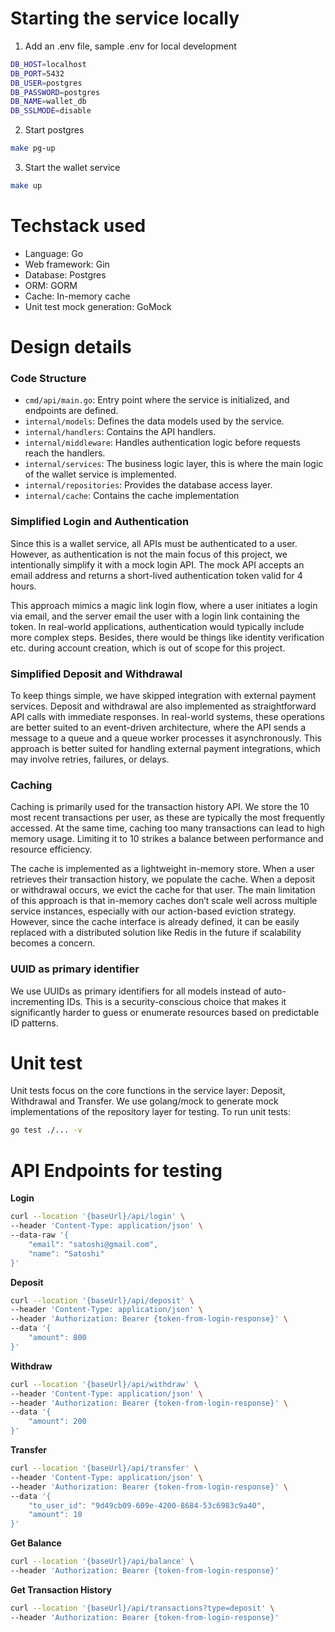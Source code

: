 # Starting the service locally
1. Add an .env file, sample .env for local development
```bash
DB_HOST=localhost
DB_PORT=5432
DB_USER=postgres
DB_PASSWORD=postgres
DB_NAME=wallet_db
DB_SSLMODE=disable
```
2. Start postgres
```bash
make pg-up
```
3. Start the wallet service
```bash
make up
```

# Techstack used
- Language: Go
- Web framework: Gin
- Database: Postgres
- ORM: GORM
- Cache: In-memory cache
- Unit test mock generation: GoMock

# Design details

### Code Structure
- `cmd/api/main.go`: Entry point where the service is initialized, and endpoints are defined.
- `internal/models`: Defines the data models used by the service.
- `internal/handlers`: Contains the API handlers.
- `internal/middleware`: Handles authentication logic before requests reach the handlers.
- `internal/services`: The business logic layer, this is where the main logic of the wallet service is implemented.
- `internal/repositories`: Provides the database access layer.
- `internal/cache`: Contains the cache implementation

### Simplified Login and Authentication
Since this is a wallet service, all APIs must be authenticated to a user. However, as authentication is not the main focus of this project, we intentionally simplify it with a mock login API. The mock API accepts an email address and returns a short-lived authentication token valid for 4 hours.

This approach mimics a magic link login flow, where a user initiates a login via email, and the server email the user with a login link containing the token. In real-world applications, authentication would typically include more complex steps. Besides, there would be things like identity verification etc. during account creation, which is out of scope for this project.

### Simplified Deposit and Withdrawal
To keep things simple, we have skipped integration with external payment services. Deposit and withdrawal are also implemented as straightforward API calls with immediate responses. In real-world systems, these operations are better suited to an event-driven architecture, where the API sends a message to a queue and a queue worker processes it asynchronously. This approach is better suited for handling external payment integrations, which may involve retries, failures, or delays.

### Caching
Caching is primarily used for the transaction history API. We store the 10 most recent transactions per user, as these are typically the most frequently accessed. At the same time, caching too many transactions can lead to high memory usage. Limiting it to 10 strikes a balance between performance and resource efficiency.

The cache is implemented as a lightweight in-memory store. When a user retrieves their transaction history, we populate the cache. When a deposit or withdrawal occurs, we evict the cache for that user. The main limitation of this approach is that in-memory caches don’t scale well across multiple service instances, especially with our action-based eviction strategy. However, since the cache interface is already defined, it can be easily replaced with a distributed solution like Redis in the future if scalability becomes a concern.

### UUID as primary identifier
We use UUIDs as primary identifiers for all models instead of auto-incrementing IDs. This is a security-conscious choice that makes it significantly harder to guess or enumerate resources based on predictable ID patterns.

# Unit test
Unit tests focus on the core functions in the service layer: Deposit, Withdrawal and Transfer. 
We use golang/mock to generate mock implementations of the repository layer for testing.
To run unit tests:
```bash
go test ./... -v
```

# API Endpoints for testing

**Login**
```bash
curl --location '{baseUrl}/api/login' \
--header 'Content-Type: application/json' \
--data-raw '{
    "email": "satoshi@gmail.com",
    "name": "Satoshi"
}'
```

**Deposit**
```bash
curl --location '{baseUrl}/api/deposit' \
--header 'Content-Type: application/json' \
--header 'Authorization: Bearer {token-from-login-response}' \
--data '{
    "amount": 800
}'
```

**Withdraw**
```bash
curl --location '{baseUrl}/api/withdraw' \
--header 'Content-Type: application/json' \
--header 'Authorization: Bearer {token-from-login-response}' \
--data '{
    "amount": 200
}'
```

**Transfer**
```bash
curl --location '{baseUrl}/api/transfer' \
--header 'Content-Type: application/json' \
--header 'Authorization: Bearer {token-from-login-response}' \
--data '{
    "to_user_id": "9d49cb09-609e-4200-8684-53c6983c9a40",
    "amount": 10
}'
```

**Get Balance**
```bash
curl --location '{baseUrl}/api/balance' \
--header 'Authorization: Bearer {token-from-login-response}'
```

**Get Transaction History**
```bash
curl --location '{baseUrl}/api/transactions?type=deposit' \
--header 'Authorization: Bearer {token-from-login-response}'
```
